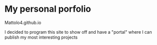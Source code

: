 # My personal porfolio

Mattolo4.github.io

I decided to program this site to show off and have a "portal" where I can publish my most interesting projects
